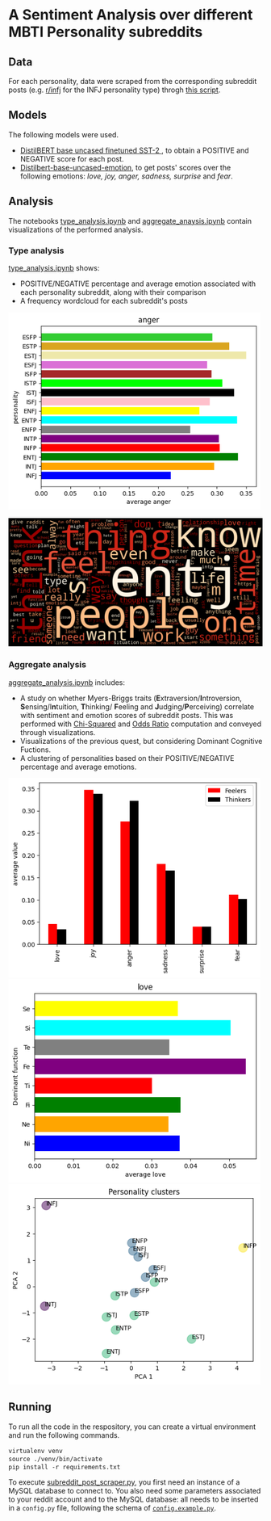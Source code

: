 # __A Sentiment Analysis over different MBTI Personality subreddits__

## __Data__

For each personality, data were scraped from the corresponding subreddit posts (e.g. [r/infj](https://www.reddit.com/r/infj/) for the INFJ personality type) throgh [this script](https://github.com/aleceress/mbti_sentiment/blob/master/subreddit_posts_scraper.py). 

## __Models__
The following models were used.

- [DistilBERT base uncased finetuned SST-2 ](https://huggingface.co/distilbert-base-uncased-finetuned-sst-2-english?text=I+like+you.+I+love+you), to obtain a POSITIVE and NEGATIVE score for each post. 
- [Distilbert-base-uncased-emotion](https://huggingface.co/bhadresh-savani/distilbert-base-uncased-emotion), to get posts' scores over the following emotions: _love, joy, anger, sadness, surprise_ and _fear_.

## __Analysis__
The notebooks [type_analysis.ipynb](https://github.com/aleceress/mbti_sentiment/blob/master/type_analysis.ipynb) and [aggregate_anaysis.ipynb](https://github.com/aleceress/mbti_sentiment/blob/master/aggregate_analysis.ipynb) contain visualizations of the performed analysis.

### __Type analysis__
[type_analysis.ipynb](https://github.com/aleceress/mbti_sentiment/blob/master/type_analysis.ipynb) shows:
- POSITIVE/NEGATIVE percentage and average emotion associated with each personality subreddit, along with their comparison
- A frequency wordcloud for each subreddit's posts

<img src="images/types_anger.png" width="500">

<p align="center">
  <img src="images/entj_wordcloud.png"/>
</p>


### __Aggregate analysis__

[aggregate_analysis.ipynb](https://github.com/aleceress/mbti_sentiment/blob/master/aggregate_analysis.ipynb) includes:

-  A study on whether Myers-Briggs traits (**E**xtraversion/**I**ntroversion, **S**ensing/I**n**tuition, **T**hinking/ **F**eeling and **J**udging/**P**erceiving) correlate with sentiment and emotion scores of subreddit posts. This was performed with  [Chi-Squared](https://en.wikipedia.org/wiki/Chi-squared_test) and [Odds Ratio](https://it.wikipedia.org/wiki/Odds_ratio) computation and conveyed through visualizations.
-  Visualizations of the previous quest, but considering Dominant Cognitive Fuctions.
-  A clustering of personalities based on their POSITIVE/NEGATIVE percentage and average emotions.
  
<img src="images/ftemotion.png" width="500">

<img src="images/domlove.png" width="500">

<img src="images/clusters.png" width="500">


## __Running__ 


To run all the code in the respository, you can create a virtual environment and run the following commands.

```
virtualenv venv 
source ./venv/bin/activate
pip install -r requirements.txt
```

To execute [subreddit_post_scraper.py](https://github.com/aleceress/mbti_sentiment/blob/master/subreddit_posts_scraper.py), you first need an instance of a MySQL database to connect to.
You also need some parameters associated to your reddit account and to the MySQL database: all needs to be inserted in a `config.py` file, following the schema of [`config.example.py`](https://github.com/aleceress/mbti_sentiment/blob/master/config.example.py).